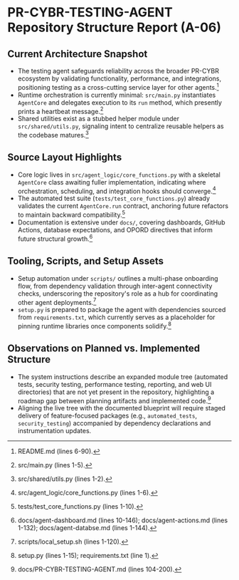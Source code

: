 # PR-CYBR-TESTING-AGENT Repository Structure Report (A-06)

## Current Architecture Snapshot
- The testing agent safeguards reliability across the broader PR-CYBR ecosystem by validating functionality, performance, and integrations, positioning testing as a cross-cutting service layer for other agents.[^readme-overview]
- Runtime orchestration is currently minimal: `src/main.py` instantiates `AgentCore` and delegates execution to its `run` method, which presently prints a heartbeat message.[^runtime]
- Shared utilities exist as a stubbed helper module under `src/shared/utils.py`, signaling intent to centralize reusable helpers as the codebase matures.[^shared]

## Source Layout Highlights
- Core logic lives in `src/agent_logic/core_functions.py` with a skeletal `AgentCore` class awaiting fuller implementation, indicating where orchestration, scheduling, and integration hooks should converge.[^agentcore]
- The automated test suite (`tests/test_core_functions.py`) already validates the current `AgentCore.run` contract, anchoring future refactors to maintain backward compatibility.[^tests]
- Documentation is extensive under `docs/`, covering dashboards, GitHub Actions, database expectations, and OPORD directives that inform future structural growth.[^docs-overview]

## Tooling, Scripts, and Setup Assets
- Setup automation under `scripts/` outlines a multi-phase onboarding flow, from dependency validation through inter-agent connectivity checks, underscoring the repository's role as a hub for coordinating other agent deployments.[^local-setup]
- `setup.py` is prepared to package the agent with dependencies sourced from `requirements.txt`, which currently serves as a placeholder for pinning runtime libraries once components solidify.[^setup]

## Observations on Planned vs. Implemented Structure
- The system instructions describe an expanded module tree (automated tests, security testing, performance testing, reporting, and web UI directories) that are not yet present in the repository, highlighting a roadmap gap between planning artifacts and implemented code.[^system-structure]
- Aligning the live tree with the documented blueprint will require staged delivery of feature-focused packages (e.g., `automated_tests`, `security_testing`) accompanied by dependency declarations and instrumentation updates.

[^readme-overview]: README.md (lines 6-90).
[^runtime]: src/main.py (lines 1-5).
[^shared]: src/shared/utils.py (lines 1-2).
[^agentcore]: src/agent_logic/core_functions.py (lines 1-6).
[^tests]: tests/test_core_functions.py (lines 1-10).
[^docs-overview]: docs/agent-dashboard.md (lines 10-146); docs/agent-actions.md (lines 1-132); docs/agent-databse.md (lines 1-144).
[^local-setup]: scripts/local_setup.sh (lines 1-120).
[^setup]: setup.py (lines 1-15); requirements.txt (line 1).
[^system-structure]: docs/PR-CYBR-TESTING-AGENT.md (lines 104-200).
